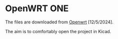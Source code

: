 # OpenWRT ONE

The files are downloaded from [Openwrt](https://one.openwrt.org/hardware/) [12/5/2024].

The aim is to comfortably open the project in Kicad.
